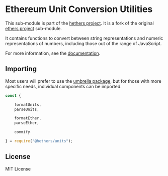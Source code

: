 Ethereum Unit Conversion Utilities
==================================

This sub-module is part of the [hethers project](https://github.com/hashgraph/hethers.js). It is a fork of the original [ethers project](https://github.com/ethers-io/ethers.js) sub-module.

It contains functions to convert between string representations and numeric
representations of numbers, including those out of the range of JavaScript.

For more information, see the [documentation](https://docs.hedera.com/hethers/application-programming-interface/utilities/display-logic-and-input#named-units).


Importing
---------

Most users will prefer to use the [umbrella package](https://www.npmjs.com/package/@hashgraph/hethers),
but for those with more specific needs, individual components can be imported.

```javascript
const {

    formatUnits,
    parseUnits,

    formatEther,
    parseEther,

    commify

} = require("@hethers/units");
```


License
-------

MIT License
